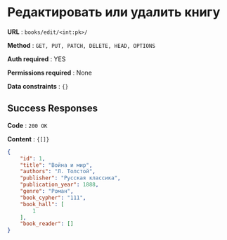 # Редактировать или удалить книгу

**URL** : `books/edit/<int:pk>/`

**Method** : `GET, PUT, PATCH, DELETE, HEAD, OPTIONS`

**Auth required** : YES

**Permissions required** : None

**Data constraints** : `{}`

## Success Responses

**Code** : `200 OK`

**Content** : `{[]}`

```json
{
    "id": 1,
    "title": "Война и мир",
    "authors": "Л. Толстой",
    "publisher": "Русская классика",
    "publication_year": 1888,
    "genre": "Роман",
    "book_cypher": "111",
    "book_hall": [
        1
    ],
    "book_reader": []
}
```